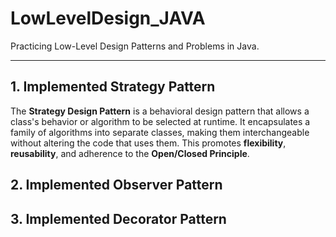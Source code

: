 # LowLevelDesign_JAVA

Practicing Low-Level Design Patterns and Problems in Java.

---

## 1. Implemented Strategy Pattern

The **Strategy Design Pattern** is a behavioral design pattern that allows a class's behavior or algorithm to be selected at runtime. It encapsulates a family of algorithms into separate classes, making them interchangeable without altering the code that uses them. This promotes **flexibility**, **reusability**, and adherence to the **Open/Closed Principle**.


## 2. Implemented Observer Pattern

## 3. Implemented Decorator Pattern



